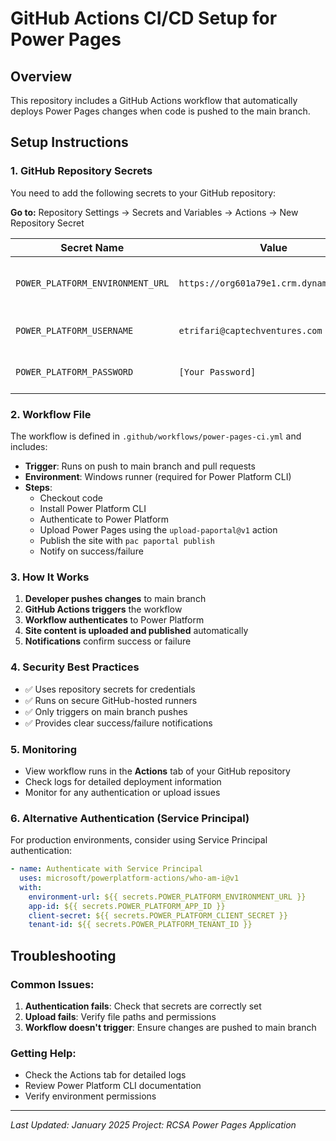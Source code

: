# GitHub Actions CI/CD Setup for Power Pages

## Overview
This repository includes a GitHub Actions workflow that automatically deploys Power Pages changes when code is pushed to the main branch.

## Setup Instructions

### 1. GitHub Repository Secrets
You need to add the following secrets to your GitHub repository:

**Go to:** Repository Settings → Secrets and Variables → Actions → New Repository Secret

| Secret Name | Value | Description |
|-------------|-------|-------------|
| `POWER_PLATFORM_ENVIRONMENT_URL` | `https://org601a79e1.crm.dynamics.com/` | Your Power Platform environment URL |
| `POWER_PLATFORM_USERNAME` | `etrifari@captechventures.com` | Your Power Platform username |
| `POWER_PLATFORM_PASSWORD` | `[Your Password]` | Your Power Platform password |

### 2. Workflow File
The workflow is defined in `.github/workflows/power-pages-ci.yml` and includes:

- **Trigger**: Runs on push to main branch and pull requests
- **Environment**: Windows runner (required for Power Platform CLI)
- **Steps**: 
  - Checkout code
  - Install Power Platform CLI
  - Authenticate to Power Platform
  - Upload Power Pages using the `upload-paportal@v1` action
  - Publish the site with `pac paportal publish`
  - Notify on success/failure

### 3. How It Works

1. **Developer pushes changes** to main branch
2. **GitHub Actions triggers** the workflow
3. **Workflow authenticates** to Power Platform
4. **Site content is uploaded and published** automatically
5. **Notifications** confirm success or failure

### 4. Security Best Practices

- ✅ Uses repository secrets for credentials
- ✅ Runs on secure GitHub-hosted runners
- ✅ Only triggers on main branch pushes
- ✅ Provides clear success/failure notifications

### 5. Monitoring

- View workflow runs in the **Actions** tab of your GitHub repository
- Check logs for detailed deployment information
- Monitor for any authentication or upload issues

### 6. Alternative Authentication (Service Principal)

For production environments, consider using Service Principal authentication:

```yaml
- name: Authenticate with Service Principal
  uses: microsoft/powerplatform-actions/who-am-i@v1
  with:
    environment-url: ${{ secrets.POWER_PLATFORM_ENVIRONMENT_URL }}
    app-id: ${{ secrets.POWER_PLATFORM_APP_ID }}
    client-secret: ${{ secrets.POWER_PLATFORM_CLIENT_SECRET }}
    tenant-id: ${{ secrets.POWER_PLATFORM_TENANT_ID }}
```

## Troubleshooting

### Common Issues:
1. **Authentication fails**: Check that secrets are correctly set
2. **Upload fails**: Verify file paths and permissions
3. **Workflow doesn't trigger**: Ensure changes are pushed to main branch

### Getting Help:
- Check the Actions tab for detailed logs
- Review Power Platform CLI documentation
- Verify environment permissions

---

*Last Updated: January 2025*
*Project: RCSA Power Pages Application* 